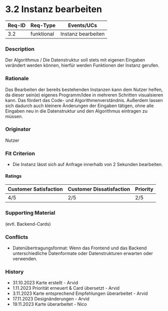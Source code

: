 # 3.2 Instanz bearbeiten

| Req-ID | Req-Type | Events/UCs   		   |
|--------|----------|--------------------|
| 3.2    |funktional| Instanz bearbeiten |

### Description
Der Algorithmus / Die Datenstruktur soll stets mit eigenen Eingaben verändert werden können, hierfür werden Funktionen der Instanz gerufen.

### Rationale
Das Bearbeiten der bereits bestehenden Instanzen kann dem Nutzer helfen, da dieser sein(e) eigenes Programm/Idee in mehreren Schritten visualsieren kann. Das fördert das Code- und Algorithmenverständnis.
Außerdem lassen sich dadurch auch kleinere Änderungen der Eingaben tätigen, ohne alle Eingaben neu in die Datenstruktur und den Algorithmus eintragen zu müssen.

### Originator
Nutzer

### Fit Criterion
- Die Instanz lässt sich auf Anfrage innerhalb von 2 Sekunden bearbeiten.

#### Ratings
| Customer Satisfaction | Customer Dissatisfaction | Priority |
|-----------------------|--------------------------|----------|
| 4/5                   | 2/5             	  	   | 2/5      |

### Supporting Material
(evtl. Backend-Cards)

### Conflicts
- Datenübertragungsformat: Wenn das Frontend und das Backend unterschiedliche Datenformate oder Datenstrukturen erwarten oder verwenden.

### History
- 31.10.2023 Karte erstellt - Arvid
- 1.11.2023 Priorität erneuert & Card übersetzt - Arvid
- 3.11.2023 Karte entsprechend Empfehlungen überarbeitet - Arvid
- 17.11.2023 Designänderungen - Arvid
- 19.11.2023 Karte überarbeitet - Nico
